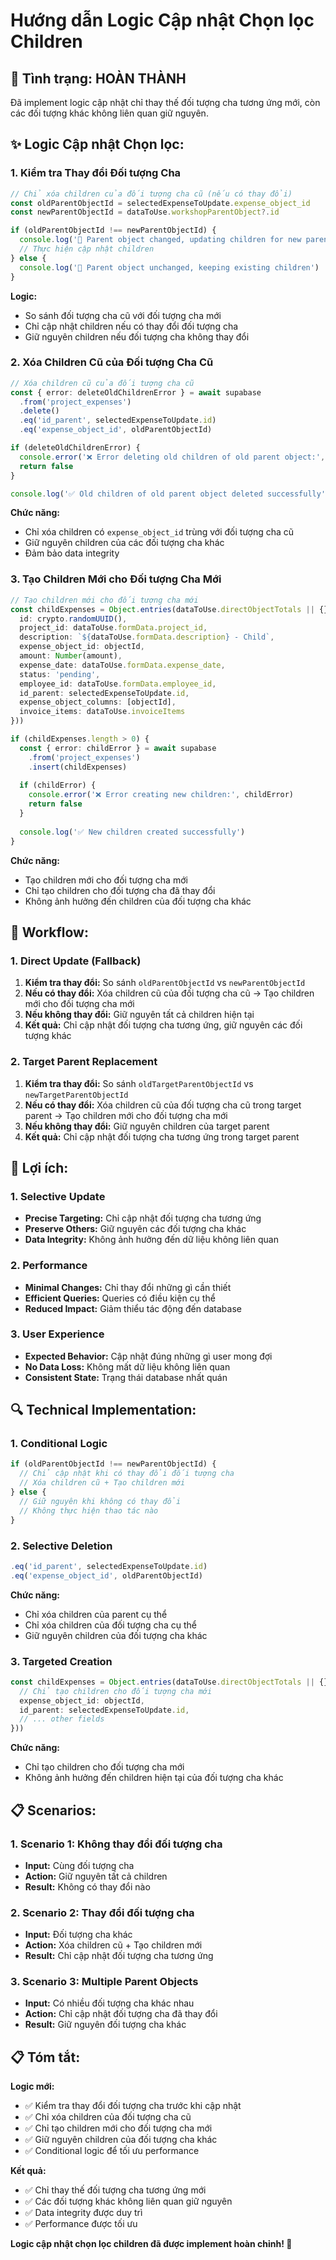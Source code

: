 # Hướng dẫn Logic Cập nhật Chọn lọc Children

## 🎯 **Tình trạng: HOÀN THÀNH**

Đã implement logic cập nhật chỉ thay thế đối tượng cha tương ứng mới, còn các đối tượng khác không liên quan giữ nguyên.

## ✨ **Logic Cập nhật Chọn lọc:**

### **1. Kiểm tra Thay đổi Đối tượng Cha**
```typescript
// Chỉ xóa children của đối tượng cha cũ (nếu có thay đổi)
const oldParentObjectId = selectedExpenseToUpdate.expense_object_id
const newParentObjectId = dataToUse.workshopParentObject?.id

if (oldParentObjectId !== newParentObjectId) {
  console.log('🔄 Parent object changed, updating children for new parent object')
  // Thực hiện cập nhật children
} else {
  console.log('🔄 Parent object unchanged, keeping existing children')
}
```

**Logic:**
- So sánh đối tượng cha cũ với đối tượng cha mới
- Chỉ cập nhật children nếu có thay đổi đối tượng cha
- Giữ nguyên children nếu đối tượng cha không thay đổi

### **2. Xóa Children Cũ của Đối tượng Cha Cũ**
```typescript
// Xóa children cũ của đối tượng cha cũ
const { error: deleteOldChildrenError } = await supabase
  .from('project_expenses')
  .delete()
  .eq('id_parent', selectedExpenseToUpdate.id)
  .eq('expense_object_id', oldParentObjectId)

if (deleteOldChildrenError) {
  console.error('❌ Error deleting old children of old parent object:', deleteOldChildrenError)
  return false
}

console.log('✅ Old children of old parent object deleted successfully')
```

**Chức năng:**
- Chỉ xóa children có `expense_object_id` trùng với đối tượng cha cũ
- Giữ nguyên children của các đối tượng cha khác
- Đảm bảo data integrity

### **3. Tạo Children Mới cho Đối tượng Cha Mới**
```typescript
// Tạo children mới cho đối tượng cha mới
const childExpenses = Object.entries(dataToUse.directObjectTotals || {}).map(([objectId, amount]) => ({
  id: crypto.randomUUID(),
  project_id: dataToUse.formData.project_id,
  description: `${dataToUse.formData.description} - Child`,
  expense_object_id: objectId,
  amount: Number(amount),
  expense_date: dataToUse.formData.expense_date,
  status: 'pending',
  employee_id: dataToUse.formData.employee_id,
  id_parent: selectedExpenseToUpdate.id,
  expense_object_columns: [objectId],
  invoice_items: dataToUse.invoiceItems
}))

if (childExpenses.length > 0) {
  const { error: childError } = await supabase
    .from('project_expenses')
    .insert(childExpenses)
  
  if (childError) {
    console.error('❌ Error creating new children:', childError)
    return false
  }
  
  console.log('✅ New children created successfully')
}
```

**Chức năng:**
- Tạo children mới cho đối tượng cha mới
- Chỉ tạo children cho đối tượng cha đã thay đổi
- Không ảnh hưởng đến children của đối tượng cha khác

## 📱 **Workflow:**

### **1. Direct Update (Fallback)**
1. **Kiểm tra thay đổi:** So sánh `oldParentObjectId` vs `newParentObjectId`
2. **Nếu có thay đổi:** Xóa children cũ của đối tượng cha cũ → Tạo children mới cho đối tượng cha mới
3. **Nếu không thay đổi:** Giữ nguyên tất cả children hiện tại
4. **Kết quả:** Chỉ cập nhật đối tượng cha tương ứng, giữ nguyên các đối tượng khác

### **2. Target Parent Replacement**
1. **Kiểm tra thay đổi:** So sánh `oldTargetParentObjectId` vs `newTargetParentObjectId`
2. **Nếu có thay đổi:** Xóa children cũ của đối tượng cha cũ trong target parent → Tạo children mới cho đối tượng cha mới
3. **Nếu không thay đổi:** Giữ nguyên children của target parent
4. **Kết quả:** Chỉ cập nhật đối tượng cha tương ứng trong target parent

## 🚀 **Lợi ích:**

### **1. Selective Update**
- **Precise Targeting:** Chỉ cập nhật đối tượng cha tương ứng
- **Preserve Others:** Giữ nguyên các đối tượng cha khác
- **Data Integrity:** Không ảnh hưởng đến dữ liệu không liên quan

### **2. Performance**
- **Minimal Changes:** Chỉ thay đổi những gì cần thiết
- **Efficient Queries:** Queries có điều kiện cụ thể
- **Reduced Impact:** Giảm thiểu tác động đến database

### **3. User Experience**
- **Expected Behavior:** Cập nhật đúng những gì user mong đợi
- **No Data Loss:** Không mất dữ liệu không liên quan
- **Consistent State:** Trạng thái database nhất quán

## 🔍 **Technical Implementation:**

### **1. Conditional Logic**
```typescript
if (oldParentObjectId !== newParentObjectId) {
  // Chỉ cập nhật khi có thay đổi đối tượng cha
  // Xóa children cũ + Tạo children mới
} else {
  // Giữ nguyên khi không có thay đổi
  // Không thực hiện thao tác nào
}
```

### **2. Selective Deletion**
```typescript
.eq('id_parent', selectedExpenseToUpdate.id)
.eq('expense_object_id', oldParentObjectId)
```

**Chức năng:**
- Chỉ xóa children của parent cụ thể
- Chỉ xóa children của đối tượng cha cụ thể
- Giữ nguyên children của đối tượng cha khác

### **3. Targeted Creation**
```typescript
const childExpenses = Object.entries(dataToUse.directObjectTotals || {}).map(([objectId, amount]) => ({
  // Chỉ tạo children cho đối tượng cha mới
  expense_object_id: objectId,
  id_parent: selectedExpenseToUpdate.id,
  // ... other fields
}))
```

**Chức năng:**
- Chỉ tạo children cho đối tượng cha mới
- Không ảnh hưởng đến children hiện tại của đối tượng cha khác

## 📋 **Scenarios:**

### **1. Scenario 1: Không thay đổi đối tượng cha**
- **Input:** Cùng đối tượng cha
- **Action:** Giữ nguyên tất cả children
- **Result:** Không có thay đổi nào

### **2. Scenario 2: Thay đổi đối tượng cha**
- **Input:** Đối tượng cha khác
- **Action:** Xóa children cũ + Tạo children mới
- **Result:** Chỉ cập nhật đối tượng cha tương ứng

### **3. Scenario 3: Multiple Parent Objects**
- **Input:** Có nhiều đối tượng cha khác nhau
- **Action:** Chỉ cập nhật đối tượng cha đã thay đổi
- **Result:** Giữ nguyên đối tượng cha khác

## 📋 **Tóm tắt:**

**Logic mới:**
- ✅ Kiểm tra thay đổi đối tượng cha trước khi cập nhật
- ✅ Chỉ xóa children của đối tượng cha cũ
- ✅ Chỉ tạo children mới cho đối tượng cha mới
- ✅ Giữ nguyên children của đối tượng cha khác
- ✅ Conditional logic để tối ưu performance

**Kết quả:**
- ✅ Chỉ thay thế đối tượng cha tương ứng mới
- ✅ Các đối tượng khác không liên quan giữ nguyên
- ✅ Data integrity được duy trì
- ✅ Performance được tối ưu

**Logic cập nhật chọn lọc children đã được implement hoàn chỉnh! 🎯**
